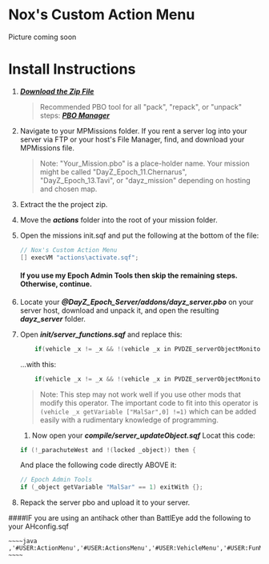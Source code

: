 Nox's Custom Action Menu
==================

Picture coming soon

# Install Instructions

1. ***[Download the Zip File](https://github.com/noxsicarius/Custom-Actions-Menu/archive/master.zip)***
	
	> Recommended PBO tool for all "pack", "repack", or "unpack" steps: ***[PBO Manager](http://www.armaholic.com/page.php?id=16369)***

1. Navigate to your MPMissions folder. If you rent a server log into your server via FTP or your host's File Manager, find, and download your MPMissions file.
 
	> Note: "Your_Mission.pbo" is a place-holder name. Your mission might be called "DayZ_Epoch_11.Chernarus", "DayZ_Epoch_13.Tavi", or "dayz_mission" depending on hosting and chosen map.

1. Extract the the project zip.
1. Move the ***actions*** folder into the root of your mission folder.
1. Open the missions init.sqf and put the following at the bottom of the file:

	~~~~java
	// Nox's Custom Action Menu
	[] execVM "actions\activate.sqf";
	~~~~

	#### If you use my Epoch Admin Tools then skip the remaining steps. Otherwise, continue.

1. Locate your ***@DayZ_Epoch_Server/addons/dayz_server.pbo*** on your server host, download and unpack it, and open the resulting ***dayz_server*** folder.
1. Open ***init/server_functions.sqf*** and replace this:

    ~~~~java
        if(vehicle _x != _x && !(vehicle _x in PVDZE_serverObjectMonitor) && (isPlayer _x)  && !((typeOf vehicle _x) in DZE_safeVehicle)) then {
    ~~~~
    
	...with this:

    ~~~~java
        if(vehicle _x != _x && !(vehicle _x in PVDZE_serverObjectMonitor) && (isPlayer _x)  && !((typeOf vehicle _x) in DZE_safeVehicle) && (vehicle _x getVariable ["MalSar",0] !=1)) then {
    ~~~~
    
	> Note: This step may not work well if you use other mods that modify this operator. The important code to fit into this operator is `(vehicle _x getVariable ["MalSar",0] !=1)` which can be added easily with a rudimentary knowledge of programming.

	1. Now open your ***compile/server_updateObject.sqf***
	Locat this code:
    ~~~~java
    if (!_parachuteWest and !(locked _object)) then {
    ~~~~

	And place the following code directly ABOVE it:
    ~~~~java
    // Epoch Admin Tools
    if (_object getVariable "MalSar" == 1) exitWith {};
    ~~~~

5. Repack the server pbo and upload it to your server. 


####IF you are using an antihack other than BattlEye add the following to your AHconfig.sqf

	~~~~java
	,'#USER:ActionMenu','#USER:ActionsMenu','#USER:VehicleMenu','#USER:FunMenu','#USER:MovementMenu','#USER:TransformAnimalMenu','#USER:DamiSpawn'
	~~~~